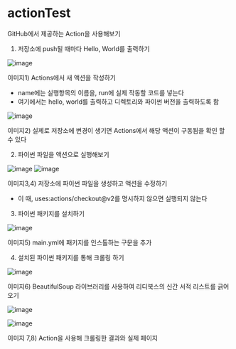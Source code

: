 # actionTest

GitHub에서 제공하는 Action을 사용해보기

1. 저장소에 push될 때마다 Hello, World를 출력하기

![image](https://user-images.githubusercontent.com/67398691/119435026-5e2f6900-bd54-11eb-86ed-b98bf997930f.png)

이미지1) Actions에서 새 액션을 작성하기

- name에는 실행항목의 이름을, run에 실제 작동할 코드를 넣는다
- 여기에서는 hello, world를 출력하고 디렉토리와 파이썬 버전을 출력하도록 함

![image](https://user-images.githubusercontent.com/67398691/119435132-86b76300-bd54-11eb-97ba-1acb35be2aac.png)

이미지2) 실제로 저장소에 변경이 생기면 Actions에서 해당 액션이 구동됨을 확인 할 수 있다

2. 파이썬 파일을 액션으로 실행해보기

![image](https://user-images.githubusercontent.com/67398691/119437704-a7ce8280-bd59-11eb-9901-c928d3a01a49.png)
![image](https://user-images.githubusercontent.com/67398691/119437713-a9984600-bd59-11eb-85aa-1851bded3f8f.png)

이미지3,4) 저장소에 파이썬 파일을 생성하고 액션을 수정하기

- 이 때, uses:actions/checkout@v2를 명시하지 않으면 실행되지 않는다

3. 파이썬 패키지를 설치하기

![image](https://user-images.githubusercontent.com/67398691/119695142-dbf49100-be88-11eb-9c77-f5ad653e78a0.png)

이미지5) main.yml에 패키지를 인스톨하는 구문을 추가

4. 설치된 파이썬 패키지를 통해 크롤링 하기

![image](https://user-images.githubusercontent.com/67398691/119695256-f62e6f00-be88-11eb-866f-18de0230e75c.png)

이미지6) BeautifulSoup 라이브러리를 사용하여 리디북스의 신간 서적 리스트를 긁어오기

![image](https://user-images.githubusercontent.com/67398691/119695423-1ceca580-be89-11eb-80d8-ebfc3ce9052d.png)

![image](https://user-images.githubusercontent.com/67398691/119695436-2118c300-be89-11eb-8d0c-f71c5f337e56.png)

이미지 7,8) Action을 사용해 크롤링한 결과와 실제 페이지

